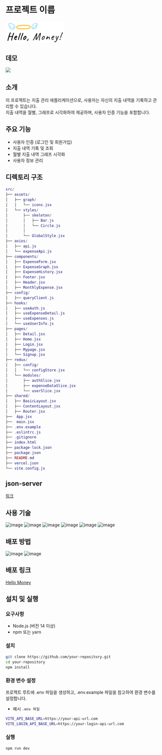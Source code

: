 # 프로젝트 이름
<img src="public/logo.png" width="190" />

## 데모 
<img src="https://github.com/leeboa2005/expenditure_management/assets/71476841/2dde4212-08b2-4427-9af6-13c3d6659d48" width="800" />

## 소개

이 프로젝트는 지출 관리 애플리케이션으로, 사용자는 자신의 지출 내역을 기록하고 관리할 수 있습니다. <br>
지출 내역을 월별, 그래프로 시각화하여 제공하며, 사용자 인증 기능을 포함합니다.

## 주요 기능
- 사용자 인증 (로그인 및 회원가입)
- 지출 내역 기록 및 조회
- 월별 지출 내역 그래프 시각화
- 사용자 정보 관리

## 디렉토리 구조

```lua
src/
├── assets/
│   ├── graph/
│   │   └── icons.jsx
│   └── styles/
│       ├── skeleton/
│       │   ├── Bar.js
│       │   └── Circle.js
│       │ 
│       └── GlobalStyle.jsx
├── axios/
│   ├── api.js
│   └── expenseApi.js
├── components/
│   ├── ExpenseForm.jsx
│   ├── ExpenseGraph.jsx
│   ├── ExpenseHistory.jsx
│   ├── Footer.jsx
│   ├── Header.jsx
│   ├── MonthlyExpense.jsx
├── config/
│   ├── queryClient.js
├── hooks/
│   ├── useAuth.js
│   ├── useExpenseDetail.js
│   ├── useExpenses.js
│   └── useUserInfo.js
├── pages/
│   ├── Detail.jsx
│   ├── Home.jsx
│   ├── Login.jsx
│   ├── Mypage.jsx
│   └── Signup.jsx
├── redux/
│   ├── config/
│   │   └── configStore.jsx
│   └── modules/
│       ├── authSlice.jsx
│       ├── expenseDataSlice.jsx
│       └── userSlice.jsx
├── shared/
│   ├── BasicLayout.jsx
│   ├── ContentLayout.jsx
│   ├── Router.jsx
├──  App.jsx
├──  main.jsx
├── .env.example
├── .eslintrc.js
├── .gitignore
├── index.html
├── package-lock.json
├── package.json
├── README.md
├── vercel.json
└── vite.config.js
```
## json-server
[링크](https://github.com/leeboa2005/expenses-json-server)

 ## 사용 기술 
![image](https://github.com/leeboa2005/expenditure_management/assets/71476841/4b274a1b-323d-4bc4-8c72-6c72d77169e9)
![image](https://github.com/leeboa2005/expenditure_management/assets/71476841/772f3e0c-ed87-403f-a973-8986b27b0613)
![image](https://github.com/leeboa2005/expenditure_management/assets/71476841/4255389c-71e6-4da1-9cce-dadf09314841)
![image](https://github.com/leeboa2005/expenditure_management/assets/71476841/294ef4c9-549c-4d66-b082-0aa3b937a61f)
![image](https://github.com/leeboa2005/expenditure_management/assets/71476841/29bd87fd-44aa-4afb-895d-36a8676d57cd)
![image](https://github.com/leeboa2005/expenditure_management/assets/71476841/804dc112-8479-434f-bd85-c74732357347)

## 배포 방법 
![image](https://github.com/leeboa2005/expenditure_management/assets/71476841/4616902c-df5f-442c-b97f-6203fa35e6ad)
![image](https://github.com/leeboa2005/expenditure_management/assets/71476841/94e44861-6682-4524-ba66-8feef390b23f)

## 배포 링크
[Hello Money](https://expenditure-management-phi.vercel.app/)


## 설치 및 실행

### 요구사항

- Node.js (버전 14 이상)
- npm 또는 yarn

### 설치

```bash
git clone https://github.com/your-repository.git
cd your-repository
npm install
```
### 환경 변수 설정
프로젝트 루트에 .env 파일을 생성하고, .env.example 파일을 참고하여 환경 변수를 설정합니다.

- 예시 `.env 파일`
```bash
VITE_API_BASE_URL=https://your-api-url.com
VITE_LOGIN_API_BASE_URL=https://your-login-api-url.com
```

### 실행 

```bash
npm run dev
```



